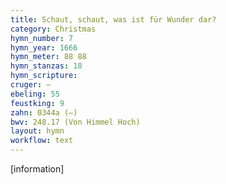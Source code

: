 ```yaml
---
title: Schaut, schaut, was ist für Wunder dar?
category: Christmas
hymn_number: 7
hymn_year: 1666
hymn_meter: 88 88
hymn_stanzas: 18
hymn_scripture: 
cruger: —
ebeling: 55
feustking: 9
zahn: 0344a (—)
bwv: 248.17 (Von Himmel Hoch)
layout: hymn
workflow: text
---
```

[information]



